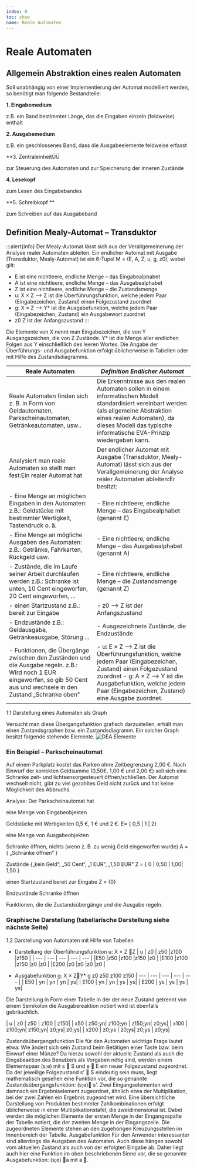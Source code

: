 ```yaml
---
index: 0
toc: show
name: Reale Automaten
---
```


# Reale Automaten
## Allgemein Abstraktion eines realen Automaten 
Soll unabhängig von einer Implementierung der Automat modelliert werden, so benötigt man folgende Bestandteile:

**1.	Eingabemedium**

z.B. ein Band bestimmter Länge, das die Eingaben einzeln (feldweise) enthält 

**2.	Ausgabemedium**

z.B. ein geschlossenes Band, dass die Ausgabeelemente feldweise erfasst 

**3.	ZentraleinheitÜÜ

zur Steuerung des Automaten und zur Speicherung der inneren Zustände  

**4.	Lesekopf**

zum Lesen des Eingabebandes 

**5.	Schreibkopf **

zum Schreiben auf das Ausgabeband 

## Definition Mealy-Automat – Transduktor

:::alert{info}
Der Mealy-Automat lässt sich aus der Verallgemeinerung der Analyse realer Automaten ableiten.
Ein endlicher Automat mit Ausgabe (Transduktor, Mealy-Automat) ist ein  6-Tupel 
M = (E, A, Z, u, g, z0), wobei gilt:
+ E ist eine nichtleere, endliche Menge – das Eingabealphabet
+ A ist eine nichtleere, endliche Menge – das Ausgabealphabet
+ Z ist eine nichtleere, endliche Menge – die Zustandsmenge
+ u: X × Z --> Z ist die Überführungsfunktion, welche jedem Paar (Eingabezeichen, Zustand) einen Folgezustand zuordnet
+ g: X × Z --> Y* ist die Ausgabefunktion, welche jedem Paar (Eingabezeichen, Zustand) ein Ausgabewort zuordnet
+ z0  Z ist der Anfangszustand
:::

Die Elemente von X nennt man Eingabezeichen, die von Y Ausgangszeichen, die von Z Zustände. Y* ist die Menge aller endlichen Folgen aus Y einschließlich des leeren Wortes. Die Angabe der Überführungs- und Ausgabefunktion erfolgt üblicherweise in Tabellen oder mit Hilfe des Zustandsdiagramms.

| **Reale Automaten** | _Definition Endlicher Automat_ |
| --- | --- |
| Reale Automaten finden sich z. B. in Form von Geldautomaten, Parkscheinautomaten, Getränkeautomaten, usw.. | Die Erkenntnisse aus den realen Automaten sollen in einem informatischen Modell standardisiert vereinbart werden (als allgemeine Abstraktion eines realen Automaten), da dieses Modell das typische informatische EVA-Prinzip wiedergeben kann. |
| Analysiert man reale Automaten so stellt man fest:Ein realer Automat hat | Der endlicher Automat mit Ausgabe (Transduktor, Mealy-Automat) lässt sich aus der Verall­ge­mei­ne­rung der Analyse realer Automaten ableiten:Er besitzt: |
| - Eine Menge an möglichen Eingaben in den Automaten: z.B.: Geldstücke mit bestimmter Wertigkeit, Tastendruck o. ä. | - Eine nichtleere, endliche Menge – das Eingabealphabet (genannt E)|
| - Eine Menge an mögliche Ausgaben des Automaten: z.B.: Getränke, Fahrkarten, Rückgeld usw. | - Eine nichtleere, endliche Menge – das Ausgabealphabet (genannt A)|
| - Zustände, die im Laufe seiner Arbeit durchlaufen werden z.B.: Schranke ist unten, 10 Cent eingeworfen, 20 Cent eingeworfen, ... | - Eine nichtleere, endliche Menge – die Zustandsmenge (genannt Z) |
| - einen Startzustand z.B.: bereit zur Eingabe | - z0 --> Z ist der Anfangszustand |
| - Endzustände z.B.: Geldausgabe, Getränkeausgabe, Störung ...| - Ausgezeichnete Zustände, die Endzustände|
| - Funktionen, die Übergänge zwischen den Zuständen und die Ausgabe regeln. z.B.: Wird noch 1 EUR eingeworfen, so gib 50 Cent aus und wechsele in den Zustand „Schranke oben"| - u: E × Z --> Z ist die Überführungsfunktion, welche jedem Paar (Eingabezeichen, Zustand) einen Folgezustand zuordnet - g: A × Z --> Y ist die Ausgabefunktion, welche jedem Paar (Eingabezeichen, Zustand) eine Ausgabe zuordnet.|


1.1	Darstellung eines Automaten als Graph
	
Versucht man diese Übergangsfunktion grafisch darzustellen, erhält man einen Zustandsgraphen bzw. ein Zustandsdiagramm.
Ein solcher Graph besitzt folgende stehende Elemente.
![DEA Elemente](/Bilder/theoretischeInformatik/DEAElemente.png)
### Ein Beispiel – Parkscheinautomat
Auf einem Parkplatz kostet das Parken ohne Zeitbegrenzung 2,00 €. Nach Einwurf der korrekten Geldsumme (0,50€, 1,00 € und 2,00 €) soll sich eine Schranke zeit- und lichtsensorgesteuert öffnen/schließen. Der Automat wechselt nicht, gibt zu viel gezahltes Geld nicht zurück und hat keine Möglichkeit des Abbruchs. 

Analyse: Der Parkscheinautomat hat

eine Menge von Eingabeobjekten

Geldstücke mit Wertigkeiten 0,5 €, 1 € und 2 €.	E= { 0,5 | 1 | 2}	

eine Menge von Ausgabeobjekten

Schranke öffnen, nichts (wenn z. B. zu wenig Geld eingeworfen wurde)	A = { „Schranke öffnen“ }	

Zustände
{„kein Geld“, „50 Cent“, „1 EUR“, „1,50 EUR“	Z = { 0 | 0,50 | 1,00| 1,50 }	

einen Startzustand
bereit zur Eingabe	Z = {0}	

Endzustände
Schranke öffnen		

Funktionen, die die Zustandsübergänge und die Ausgabe regeln.

### Graphische Darstellung (tabellarische Darstellung siehe nächste Seite)	
1.2	Darstellung von Automaten mit Hilfe von Tabellen
+ Darstellung der Überführungsfunktion u: X × Z Z 
|    u	|    z0	|   z50	    |z100	|z150 |
| ---   | ---   | ---       | ---   | --- | 
|E50	|z50	|z100	    |z150	|z0   |
|E100	|z100	|z150	    |z0	    |z0   |
|E200	|z0	    |z0	        |z0	    |z0   |

+ Ausgabefunktion g: X × ZY* 
    g	    z0	    z50	    z100	z150
| ---   | ---   | ---     | ---   | --- | 
| E50	| yn	| yn	| yn	| ys| 
| E100	| yn	| yn	| ys	| ys| 
| E200	| ys	| ys	| ys	| ys| 

Die Darstellung in Form einer Tabelle in der der neue Zustand getrennt von einem Semikolon die Ausgabereaktion notiert wird ist ebenfalls gebräuchlich.

| u	    | z0	| z50	| z100	| z150| 
| x50	| z50;yn| 	z100;yn	| z150;yn| 	z0;ys| 
| x100  | z100;yn| 	z150;yn| 	z0;ys| 	z0;ys| 
| x200	| z0;ys	| z0;ys| 	z0;ys	| z0;ys| 

Zustandsübergangsfunktion
Die für den Automaten wichtige Frage lautet etwa:
Wie ändert sich sein Zustand beim Betätigen einer Taste bzw. beim Einwurf einer Münze? 
Da hierzu sowohl der aktuelle Zustand als auch die Eingabeaktion des Benutzers als Vorgaben nötig sind, werden einem Elementepaar (s;e) mit s  S und e  E ein neuer Folgezustand zugeordnet. Da der jeweilige Folgezustand s'  S eindeutig sein muss, liegt mathematisch gesehen eine Funktion vor, die so genannte Zustandsübergangsfunktion: (s;e) s'. 
Zwei Eingangselementen wird demnach ein Ergebniselement zugeordnet, ähnlich etwa der Multiplikation, bei der zwei Zahlen ein Ergebnis zugeordnet wird. Eine übersichtliche Darstellung von Produkten bestimmter Zahlkombinationen erfolgt üblicherweise in einer Multiplikationstafel, die zweidimensional ist.
Dabei werden die möglichen Elemente der ersten Menge in der Eingangsspalte der Tabelle notiert, die der zweiten Menge in der Eingangszeile. Die zugeordneten Elemente stehen an den zugehörigen Kreuzungsstellen im Innenbereich der Tabelle. 
Ausgabefunktion
Für den Anwender interessanter sind allerdings die Ausgaben des Automaten. Auch diese hängen sowohl vom aktuellen Zustand als auch von der erfolgten Eingabe ab. Daher liegt auch hier eine Funktion im oben beschriebenen Sinne vor, die so genannte Ausgabefunktion: (s;e) a mit a .


 
